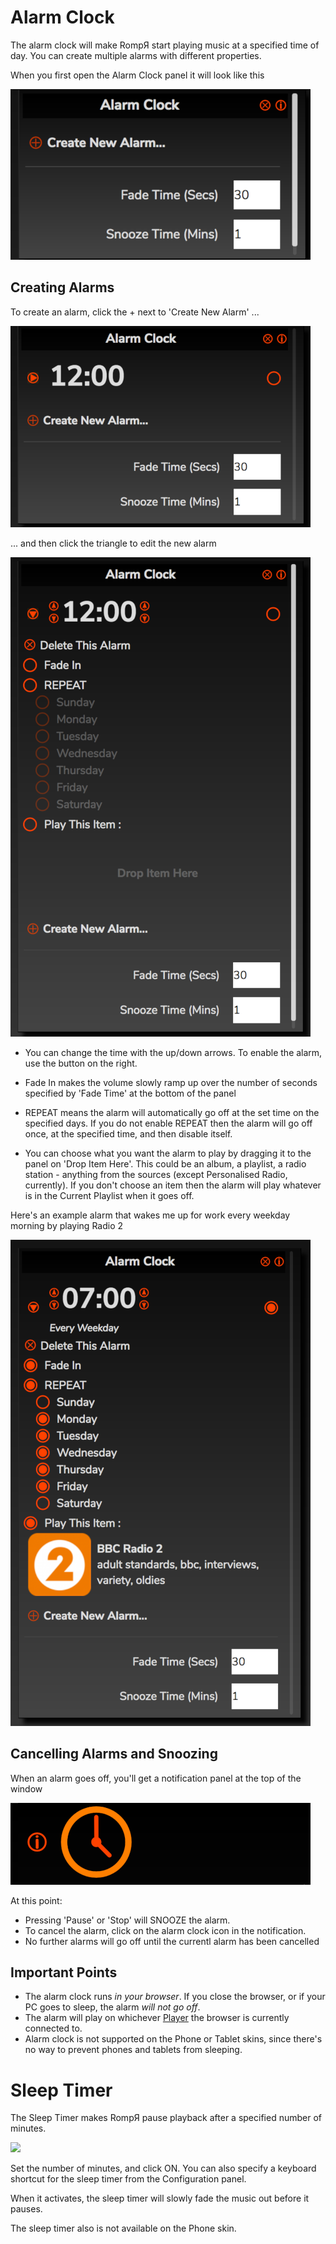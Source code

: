 # Alarm Clock

The alarm clock will make RompЯ start playing music at a specified time of day. You can create multiple alarms with different properties.

When you first open the Alarm Clock panel it will  look like this

![](images/alarmclock1.png)

## Creating Alarms

To create an alarm, click the + next to 'Create New Alarm' ...

![](images/alarmclock2.png)

... and then click the triangle to edit the new alarm

![](images/alarmclock3.png)

* You can change the time with the up/down arrows. To enable the alarm, use the button on the right.

* Fade In makes the volume slowly ramp up over the number of seconds specified by 'Fade Time' at the bottom of the panel

* REPEAT means the alarm will automatically go off at the set time on the specified days. If you do not enable REPEAT then the alarm will go off once, at the specified time, and then disable itself.

* You can choose what you want the alarm to play by dragging it to the panel on 'Drop Item Here'. This could be an album, a playlist, a radio station - anything from the sources (except Personalised Radio, currently). If you don't choose an item then the alarm will play whatever is in the Current Playlist when it goes off.

Here's an example alarm that wakes me up for work every weekday morning by playing Radio 2

![](images/alarmclock4.png)

## Cancelling Alarms and Snoozing

When an alarm goes off, you'll get a notification panel at the top of the window

![](images/alarmclock5.png)

At this point:

* Pressing 'Pause' or 'Stop' will SNOOZE the alarm.
* To cancel the alarm, click on the alarm clock icon in the notification.
* No further alarms will go off until the currentl alarm has been cancelled

## Important Points

* The alarm clock runs *in your browser*. If you close the browser, or if your PC goes to sleep, the alarm *will not go off*.
* The alarm will play on whichever [Player](/RompR/Using-Multiple-Players) the browser is currently connected to.
* Alarm clock is not supported on the Phone or Tablet skins, since there's no way to prevent phones and tablets from sleeping.

# Sleep Timer

The Sleep Timer makes RompЯ pause playback after a specified number of minutes.

![](images/sleeptimer.png)

Set the number of minutes, and click ON. You can also specify a keyboard shortcut for the sleep timer from the Configuration panel.

When it activates, the sleep timer will slowly fade the music out before it pauses.

The sleep timer also is not available on the Phone skin.
